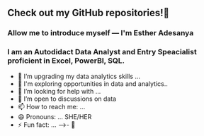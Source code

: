 ## Check out my GitHub repositories!👋 

### Allow me to introduce myself — I'm Esther Adesanya

### I am an Autodidact Data Analyst and Entry Speacialist proficient in Excel, PowerBI, SQL.
- 🔭 I’m upgrading my data analytics skills ...
- 👯 I'm exploring opportunities in data and analytics..
- 🤔 I’m looking for help with ...
- 💬 I’m open to discussions on data
- 📫 How to reach me: ...
- 😄 Pronouns: ... SHE/HER
- ⚡ Fun fact: ...
-->- 🌱
